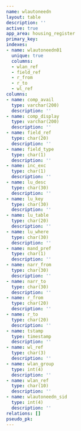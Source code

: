 ```yaml
---
name: wlautoneedn
layout: table
description: ''
active: true
app_area: housing_register
primary_key: 
indexes:
- name: wlautoneedn01
  unique: true
  columns:
  - wlan_ref
  - field_ref
  - r_from
  - r_to
  - wl_ref
columns:
- name: comp_avail
  type: varchar(200)
  description: ''
- name: comp_display
  type: varchar(200)
  description: ''
- name: field_ref
  type: char(20)
  description: ''
- name: field_type
  type: char(1)
  description: ''
- name: inc_exc
  type: char(1)
  description: ''
- name: lu_desc
  type: char(30)
  description: ''
- name: lu_key
  type: char(30)
  description: ''
- name: lu_table
  type: char(20)
  description: ''
- name: lu_where
  type: char(30)
  description: ''
- name: mand_pref
  type: char(1)
  description: ''
- name: narr_from
  type: char(30)
  description: ''
- name: narr_to
  type: char(30)
  description: ''
- name: r_from
  type: char(20)
  description: ''
- name: r_to
  type: char(20)
  description: ''
- name: tstamp
  type: timestamp
  description: ''
- name: wl_ref
  type: char(3)
  description: ''
- name: wlan_group
  type: int(4)
  description: ''
- name: wlan_ref
  type: char(10)
  description: ''
- name: wlautoneedn_sid
  type: int(4)
  description: ''
relations: []
pseudo_pk: 
---
```


